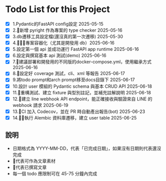 # Todo List for this Project

- [x] 1.Pydantic的FastAPI config設定 2025-05-15
- [x] 2.🧃新增 pyright 作為專案的 type checker 2025-05-16
- [x] 3.db遷移工具設定檔(還沒真的第一次遷移) 2025-05-30
- [x] 4.🍎🍎🍎專案容器化（尤其是開發用 db）2025-06-16
- [x] 5.設定第一個 api 並成功運行 FastAPI app runtime 2025-06-16
- [x] 6.設定與撰寫基本 api 測試(demo) 2025-06-16
- [x] 7.🍎建議部署和開發用的不同版的docker-compose.yml，使用繼承方式 2025-06-16
- [x] 8.🍎設定好 coverage 測試，cli、xml 等報告 2025-06-17
- [x] 9.將todo prompt和arch prompt移至docs目錄下 2025-06-17
- [x] 10.設計 user 模組的 Pydantic schema 與基本 CRUD API 2025-06-18
- [x] 11.🍎重構測試、建立 fixture 與型別註記，並補充註解說明 2025-06-18
- [x] 12.🍏建立 line webhook API endpoint，能正確接收與驗證來自 LINE 的 webhook 請求 2025-06-19
- [x] 13.🍎CI 加入 Codecov，並在 PR 時自動產出報告(bot) 2025-06-23
- [x] 14.🍎🍎執行 Alembic 資料庫遷移，建立 user table 2025-06-25

## 說明

- 日期格式為 YYYY-MM-DD，代表「已完成日期」，如果沒有日期則代表還沒完成
- 🍎代表可作為文章素材
- 🧃代表已撰寫文章
- 每一個 todo 應限制可在 45-75 分鐘內完成
